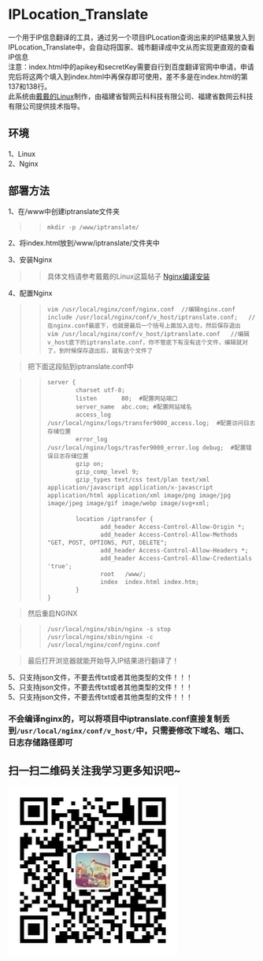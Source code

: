 # IPLocation_Translate
一个用于IP信息翻译的工具，通过另一个项目IPLocation查询出来的IP结果放入到IPLocation_Translate中，会自动将国家、城市翻译成中文从而实现更直观的查看IP信息  
注意：index.html中的apikey和secretKey需要自行到百度翻译官网中申请，申请完后将这两个填入到index.html中再保存即可使用，差不多是在index.html的第137和138行。  
此系统由<a href="https://daishenghui.club">戴戴的Linux</a>制作，由福建省智网云科科技有限公司、福建省数网云科技有限公司提供技术指导。  
## 环境
1、Linux  
2、Nginx

## 部署方法
1、在/www中创建iptranslate文件夹

>> ````
>> mkdir -p /www/iptranslate/
>> ````

2、将index.html放到/www/iptranslate/文件夹中

3、安装Nginx

>> 具体文档请参考戴戴的Linux这篇帖子 [Nginx编译安装](https://www.daishenghui.club/2022/11/15/categories/Linux/CentOS7%E7%BC%96%E8%AF%91%E5%AE%89%E8%A3%85nginx/)

4、配置Nginx

>> ````
>> vim /usr/local/nginx/conf/nginx.conf  //编辑nginx.conf
>> include /usr/local/nginx/conf/v_host/iptranslate.conf;   //在nginx.conf最底下，也就是最后一个括号上面加入这句，然后保存退出
>> vim /usr/local/nginx/conf/v_host/iptranslate.conf   //编辑v_host底下的iptranslate.conf，你不管底下有没有这个文件，编辑就对了，到时候保存退出后，就有这个文件了
>> ````

> 把下面这段贴到iptranslate.conf中

>> ````
>> server {
>>         charset utf-8;
>>         listen       80;  #配置网站端口
>>         server_name  abc.com; #配置网站域名
>>         access_log /usr/local/nginx/logs/transfer9000_access.log;  #配置访问日志存储位置
>>         error_log /usr/local/nginx/logs/trasfer9000_error.log debug;  #配置错误日志存储位置
>>         gzip on;
>>         gzip_comp_level 9;
>>         gzip_types text/css text/plan text/xml application/javascript application/x-javascript application/html application/xml image/png image/jpg image/jpeg image/gif image/webp image/svg+xml;
>>
>>         location /iptransfer {
>>                add_header Access-Control-Allow-Origin *;
>>                add_header Access-Control-Allow-Methods "GET, POST, OPTIONS, PUT, DELETE";
>>                add_header Access-Control-Allow-Headers *;
>>                add_header Access-Control-Allow-Credentials 'true';
>>                root   /www/;
>>                index  index.html index.htm;
>>         }
>> }
>> ````

> 然后重启NGINX

>> ````
>> /usr/local/nginx/sbin/nginx -s stop
>> /usr/local/nginx/sbin/nginx -c /usr/local/nginx/conf/nginx.conf
>> ````

> 最后打开浏览器就能开始导入IP结果进行翻译了！  

5、只支持json文件，不要去传txt或者其他类型的文件！！！  
5、只支持json文件，不要去传txt或者其他类型的文件！！！  
5、只支持json文件，不要去传txt或者其他类型的文件！！！  

### 不会编译nginx的，可以将项目中iptranslate.conf直接复制丢到````/usr/local/nginx/conf/v_host/````中，只需要修改下域名、端口、日志存储路径即可


## 扫一扫二维码关注我学习更多知识吧~

![戴戴的Linux](https://github.com/StephenJose-Dai/IPLocation/blob/master/daidailinux.jpg)

